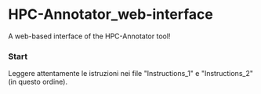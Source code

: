 # HPC-Annotator_web-interface
A web-based interface of the HPC-Annotator tool! 

### Start
Leggere attentamente le istruzioni nei file "Instructions_1" e "Instructions_2" (in questo ordine).


